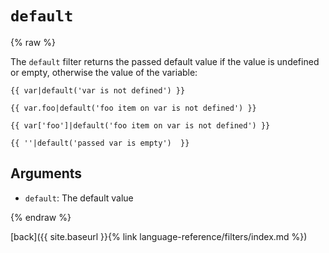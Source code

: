 `default`
=========

{% raw %}

The `default` filter returns the passed default value if the value is undefined or empty, otherwise the value of the variable:

````twig
{{ var|default('var is not defined') }}

{{ var.foo|default('foo item on var is not defined') }}

{{ var['foo']|default('foo item on var is not defined') }}

{{ ''|default('passed var is empty')  }}
````

Arguments
---------

* `default`: The default value

{% endraw %}

[back]({{ site.baseurl }}{% link language-reference/filters/index.md %})